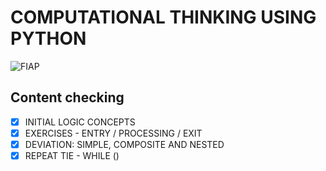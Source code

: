 # COMPUTATIONAL THINKING USING PYTHON

![FIAP](https://res.cloudinary.com/wnotw/images/c_limit,w_1536,q_auto:best,f_auto/v1546988908/fulnu8vdegsxowtsetsv/fiap)

## Content checking

- [x] INITIAL LOGIC CONCEPTS
- [x] EXERCISES - ENTRY / PROCESSING / EXIT
- [x] DEVIATION: SIMPLE, COMPOSITE AND NESTED
- [x] REPEAT TIE - WHILE ()
